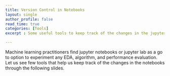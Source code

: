 ```yaml
---
title: Version Control in Notebooks
layout: single
author_profile: false
read_time: true
categories: [Tools]
excerpt : Some useful tools to keep track of the changes in the jupyter notebooks

---
```

Machine learning practitioners find jupyter notebooks or jupyter lab as a go to option to experiment any EDA, algorithm, and performance evaluation. Let us see few tools that help us keep track of the changes in the notebooks through the following slides.

